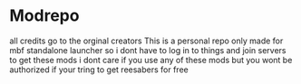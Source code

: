 # Modrepo
all credits go to the orginal creators 
This is a personal repo only made for mbf standalone launcher so i dont have to log in to things and join servers to get these mods
i dont care if you use any of these mods but you wont be authorized if your tring to get reesabers for free
